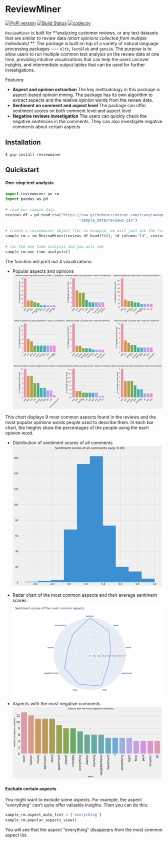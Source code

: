 # ReviewMiner 

[![PyPI version](https://badge.fury.io/py/reviewminer.svg)](https://badge.fury.io/py/reviewminer)
[![Build Status](https://travis-ci.org/tianyiwangnova/2021_project__ReviewMiner.svg?branch=main)](https://travis-ci.org/tianyiwangnova/2021_project__ReviewMiner)
[![codecov](https://codecov.io/gh/tianyiwangnova/2021_project__ReviewMiner/branch/main/graph/badge.svg?token=X8OKTSU13D)](https://codecov.io/gh/tianyiwangnova/2021_project__ReviewMiner)

`ReviewMiner` is built for **analyzing customer reviews, or any text datasets that are similar to review data *(short opinions 
collected from multiple individuals)* **. The package is built on top of a variety of natural language processing packages ---- 
`nltk`, `TextBlob` and `gensim`. The purpose is to allow users to run multiple common text analysis on the review data 
at one time, providing intuitive visualizations that can help the users uncover insights, and intermediate output tables that can be used for
further investigations. 

Features:
* **Aspect and opinion extraction** The key methodology in this package is aspect-based opinoin mining. The package has 
its own algorithm to extract aspects and the relative opinion words from the review data. 
* **Sentiment on comment and aspect level** The package can offer sentiment scores on both comment level and aspect level
* **Negative reviews investigation** The users can quickly check the negative sentences in the comments. They can also 
investigate negative comments about certain aspects

## Installation
```
$ pip install reviewminer
```

## Quickstart

#### One-stop text analysis
```python
import reviewminer as rm
import pandas as pd

# read our sample data
reviews_df = pd.read_csv("https://raw.githubusercontent.com/tianyiwangnova/2021_project__ReviewMiner/main/"
                                 "sample_data/reviews.csv")

# create a reviewminer object (for an example, we will just use the first 500 rows in the data
sample_rm = rm.ReviewMiner(reviews_df.head(500), id_column="Id", review_column='Text')

# run the one time analysis and you will see 
sample_rm.one_time_analysis()
```

The function will print out 4 visualizations:

* Popular aspects and opinions
![popular](https://raw.githubusercontent.com/tianyiwangnova/2021_project__ReviewMiner/main/sample_data/popular_aspects_example.png)

This chart displays 9 most common aspects found in the reviews and the most popular opinions words people used to 
describe them. In each bar chart, the heights show the percentages of the people using the each opinion word.

* Distribution of sentiment scores of all comments
![sentiment](https://raw.githubusercontent.com/tianyiwangnova/2021_project__ReviewMiner/main/sample_data/sentiment_score_example.png)

* Radar chart of the most common aspects and their average sentiment scores
![radar](https://raw.githubusercontent.com/tianyiwangnova/2021_project__ReviewMiner/main/sample_data/radar_chart_example.png)

* Aspects with the most negative comments
![negative](https://raw.githubusercontent.com/tianyiwangnova/2021_project__ReviewMiner/main/sample_data/aspects_negative_example.png)

#### Exclude certain aspects

You might want to exclude some aspects. For example, the aspect "everything" can't quite offer valuable insights. 
Then you can do this:
```python
sample_rm.aspect_mute_list = ['everything']
sample_rm.popular_aspects_view()
```
You will see that the aspect "everything" disappears from the most common aspect list.














